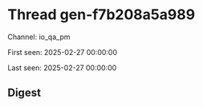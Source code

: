 # Thread gen-f7b208a5a989
Channel: io_qa_pm

First seen: 2025-02-27 00:00:00

Last seen: 2025-02-27 00:00:00

## Digest


